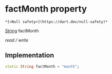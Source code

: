 


# factMonth property




    *[<Null safety>](https://dart.dev/null-safety)*


[String](https://api.flutter.dev/flutter/dart-core/String-class.html) factMonth
  
_read / write_






## Implementation

```dart
static String factMonth = "month";


```







